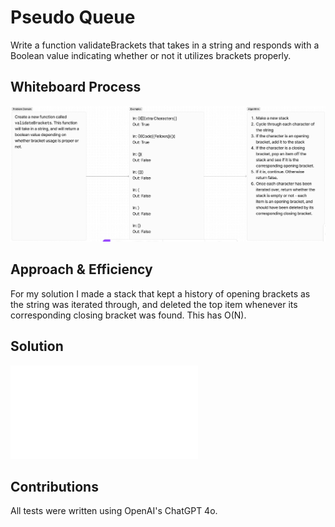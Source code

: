 # Pseudo Queue

Write a function validateBrackets that takes in a string and responds with a Boolean value indicating whether or not it utilizes brackets properly.

## Whiteboard Process

![Whiteboard](./brackets.png)

## Approach & Efficiency

For my solution I made a stack that kept a history of opening brackets as the string was iterated through, and deleted the top item whenever its corresponding closing bracket was found. This has O(N).

## Solution

![Code](./index.js)

## Contributions

All tests were written using OpenAI's ChatGPT 4o.
